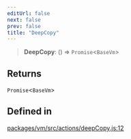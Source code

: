 ```yaml
---
editUrl: false
next: false
prev: false
title: "DeepCopy"
---
```


> **DeepCopy**: () => `Promise`\<`BaseVm`\>

## Returns

`Promise`\<`BaseVm`\>

## Defined in

[packages/vm/src/actions/deepCopy.js:12](https://github.com/qbzzt/tevm-monorepo/blob/main/packages/vm/src/actions/deepCopy.js#L12)
